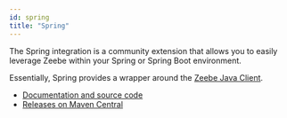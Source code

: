 ```yaml
---
id: spring
title: "Spring"
---
```


The Spring integration is a community extension that allows you to easily leverage Zeebe within your Spring or Spring Boot environment.

Essentially, Spring provides a wrapper around the [Zeebe Java Client](/apis-tools/java-client/index.md).

* [Documentation and source code](https://github.com/camunda-community-hub/spring-zeebe/)
* [Releases on Maven Central](https://search.maven.org/artifact/io.camunda/spring-zeebe-starter/)
